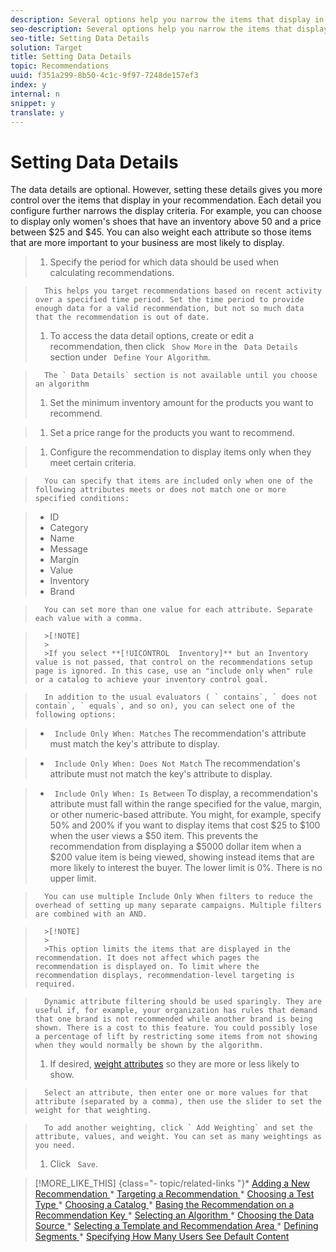 ```yaml
---
description: Several options help you narrow the items that display in your recommendations.
seo-description: Several options help you narrow the items that display in your recommendations.
seo-title: Setting Data Details
solution: Target
title: Setting Data Details
topic: Recommendations
uuid: f351a299-8b50-4c1c-9f97-7248de157ef3
index: y
internal: n
snippet: y
translate: y
---
```


# Setting Data Details

The data details are optional. However, setting these details gives you more control over the items that display in your recommendation. Each detail you configure further narrows the display criteria. For example, you can choose to display only women's shoes that have an inventory above 50 and a price between $25 and $45. You can also weight each attribute so those items that are more important to your business are most likely to display. 

>1. Specify the period for which data should be used when calculating recommendations.

>       This helps you target recommendations based on recent activity over a specified time period. Set the time period to provide enough data for a valid recommendation, but not so much data that the recommendation is out of date. 
>1. To access the data detail options, create or edit a recommendation, then click ` Show More` in the ` Data Details` section under ` Define Your Algorithm`.

>       The ` Data Details` section is not available until you choose an algorithm 
>1. Set the minimum inventory amount for the products you want to recommend.

>1. Set a price range for the products you want to recommend.

>1. Configure the recommendation to display items only when they meet certain criteria.

>       You can specify that items are included only when one of the following attributes meets or does not match one or more specified conditions: 

>    
>    * ID
>    * Category
>    * Name
>    * Message
>    * Margin
>    * Value
>    * Inventory
>    * Brand


>       You can set more than one value for each attribute. Separate each value with a comma. 


>       >[!NOTE]
>       >
>       >If you select **[!UICONTROL  Inventory]** but an Inventory value is not passed, that control on the recommendations setup page is ignored. In this case, use an "include only when" rule or a catalog to achieve your inventory control goal. 


>       In addition to the usual evaluators ( ` contains`, ` does not contain`, ` equals`, and so on), you can select one of the following options: 

>    
>    * ` Include Only When: Matches` The recommendation's attribute must match the key's attribute to display. 

>    * ` Include Only When: Does Not Match` The recommendation's attribute must not match the key's attribute to display. 

>    * ` Include Only When: Is Between` To display, a recommendation's attribute must fall within the range specified for the value, margin, or other numeric-based attribute. You might, for example, specify 50% and 200% if you want to display items that cost $25 to $100 when the user views a $50 item. This prevents the recommendation from displaying a $5000 dollar item when a $200 value item is being viewed, showing instead items that are more likely to interest the buyer. The lower limit is 0%. There is no upper limit. 



>       You can use multiple Include Only When filters to reduce the overhead of setting up many separate campaigns. Multiple filters are combined with an AND. 


>       >[!NOTE]
>       >
>       >This option limits the items that are displayed in the recommendation. It does not affect which pages the recommendation is displayed on. To limit where the recommendation displays, recommendation-level targeting is required.


>       Dynamic attribute filtering should be used sparingly. They are useful if, for example, your organization has rules that demand that one brand is not recommended while another brand is being shown. There is a cost to this feature. You could possibly lose a percentage of lift by restricting some items from not showing when they would normally be shown by the algorithm. 
>1. If desired, [ weight attributes](../../../c_rec_mng_recs/c_Creating_a_Custom_Algorithm/r_Recommendation_Parameters.md#reference_93CA52A6B7D64CDFABAE37E27D1F0A9F) so they are more or less likely to show.

>       Select an attribute, then enter one or more values for that attribute (separated by a comma), then use the slider to set the weight for that weighting. 

>       To add another weighting, click ` Add Weighting` and set the attribute, values, and weight. You can set as many weightings as you need. 
>1. Click ` Save`.

>[!MORE_LIKE_THIS] {class="- topic/related-links "}* [ Adding a New Recommendation ](c_Creating_a_New_Recommendation.md#concept_9F20B4F0F53D4399B10BCBBC979E0B4C)* [ Targeting a Recommendation ](t_targeting_recs.md#task_3D93B8962F6341CB9A3ADE8E29BFECA5)* [ Choosing a Test Type ](t_choosetype_recs.md#task_301A771BFE7F45A3AA1E77024E574D1C)* [ Choosing a Catalog ](t_Choose_a_Catalog.md#task_047A4BA38078464782024764CA38EF0A)* [ Basing the Recommendation on a Recommendation Key ](t_rec_key_recs.md#task_2B0ED54AFBF64C56916B6E1F4DC0DC3B)* [ Selecting an Algorithm ](t_algo_select_recs.md#task_2203616ABBE342B6ADAB08F278D794FA)* [ Choosing the Data Source ](t_data_source_recs.md#task_4EC990FBF374465EA6B7FCA8A5A12786)* [ Selecting a Template and Recommendation Area ](t_template_and_recommendation_area_recs.md#task_45CA0403F24944EF9FE6C4FC5D1A7836)* [ Defining Segments ](t_definesegments_recs.md#task_338EDF86E0A2412896C2854257E91D62)* [ Specifying How Many Users See Default Content ](t_how_many_users_see_default_conten_recst.md#task_5059665F6EE64FA39D2851671898F996)